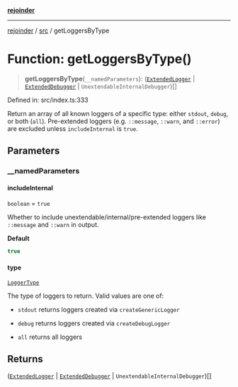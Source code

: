 [**rejoinder**](../../README.md)

***

[rejoinder](../../README.md) / [src](../README.md) / getLoggersByType

# Function: getLoggersByType()

> **getLoggersByType**(`__namedParameters`): ([`ExtendedLogger`](../interfaces/ExtendedLogger.md) \| [`ExtendedDebugger`](../interfaces/ExtendedDebugger.md) \| `UnextendableInternalDebugger`)[]

Defined in: src/index.ts:333

Return an array of all known loggers of a specific type: either `stdout`,
`debug`, or both (`all`). Pre-extended loggers (e.g. `::message`,
`::warn`, and `::error`) are excluded unless `includeInternal` is `true`.

## Parameters

### \_\_namedParameters

#### includeInternal

`boolean` = `true`

Whether to include unextendable/internal/pre-extended loggers like
`::message` and `::warn` in output.

**Default**

```ts
true
```

#### type

[`LoggerType`](../enumerations/LoggerType.md)

The type of loggers to return. Valid values are one of:

- `stdout` returns loggers created via `createGenericLogger`

- `debug` returns loggers created via `createDebugLogger`

- `all` returns all loggers

## Returns

([`ExtendedLogger`](../interfaces/ExtendedLogger.md) \| [`ExtendedDebugger`](../interfaces/ExtendedDebugger.md) \| `UnextendableInternalDebugger`)[]
